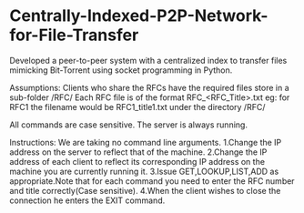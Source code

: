 # Centrally-Indexed-P2P-Network-for-File-Transfer
Developed a peer-to-peer system with a centralized index to transfer files mimicking Bit-Torrent using socket programming in Python.

Assumptions:
Clients who share the RFCs have the required files store in a sub-folder /RFC/
Each RFC file is of the format RFC<number>_<RFC_Title>.txt
eg: for RFC1 the filename would be RFC1_title1.txt under the directory /RFC/

All commands are case sensitive.
The server is always running.

Instructions:
We are taking no command line arguments.
1.Change the IP address on the server to reflect that of the machine.
2.Change the IP address of each client to reflect its corresponding IP address
on the machine you are currently running it.
3.Issue GET,LOOKUP,LIST,ADD as appropriate.Note that for each command you need to
enter the RFC number and title correctly(Case sensitive).
4.When the client wishes to close the connection he enters the EXIT command.


